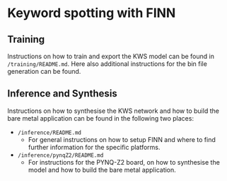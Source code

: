 # Keyword spotting with FINN

## Training
Instructions on how to train and export the KWS model can be found in `/training/README.md`.
Here also additional instructions for the bin file generation can be found.

## Inference and Synthesis
Instructions on how to synthesise the KWS network and how to build the bare metal application can be found in the following two places:
* `/inference/README.md`
  * For general instructions on how to setup FINN and where to find further information for the specific platforms.
* `/inference/pynqZ2/README.md`
  * For instructions for the PYNQ-Z2 board, on how to synthesise the model and how to build the bare metal application.
